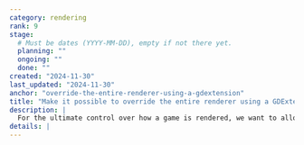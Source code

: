 ```yaml
---
category: rendering
rank: 9
stage:
  # Must be dates (YYYY-MM-DD), empty if not there yet.
  planning: ""
  ongoing: ""
  done: ""
created: "2024-11-30"
last_updated: "2024-11-30"
anchor: "override-the-entire-renderer-using-a-gdextension"
title: "Make it possible to override the entire renderer using a GDExtension"
description: |
  For the ultimate control over how a game is rendered, we want to allow users to override the renderer using a GDExtension. This both benefits users with experienced teams as they can achieve any visual effect they want, but it also reduces the burden on core engine developers to support every possible feature, allowing us to keep Godot lightweight and flexible.
details: |
---
```


